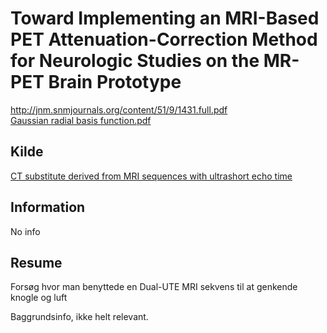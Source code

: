 <h1>
	Toward Implementing an MRI-Based PET Attenuation-Correction Method for Neurologic Studies on the MR-PET Brain Prototype
</h1>
<a href="http://jnm.snmjournals.org/content/51/9/1431.full.pdf">
	http://jnm.snmjournals.org/content/51/9/1431.full.pdf
</a><br />
<a href="Gaussian radial basis function.pdf">
	Gaussian radial basis function.pdf
</a>
<h2>
	Kilde
</h2>
<a href="../CT substitute derived from MRI sequences with ultrashort echo time/">
	CT substitute derived from MRI sequences with ultrashort echo time
</a>
<h2>
	Information
</h2>
<p>
	No info
</p>
<h2>
	Resume
</h2>
<p>
	Forsøg hvor man benyttede en Dual-UTE MRI sekvens til at genkende knogle og luft
</p>
<p>
	Baggrundsinfo, ikke helt relevant.
</p>

